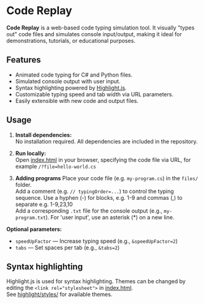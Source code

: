 # Code Replay

**Code Replay** is a web-based code typing simulation tool. It visually "types out" code files and simulates console input/output, making it ideal for demonstrations, tutorials, or educational purposes.

## Features

- Animated code typing for C# and Python files.
- Simulated console output with user input.
- Syntax highlighting powered by [Highlight.js](highlight/README.md).
- Customizable typing speed and tab width via URL parameters.
- Easily extensible with new code and output files.

## Usage

1. **Install dependencies:**  
   No installation required. All dependencies are included in the repository.

2. **Run locally:**  
   Open [index.html](index.html) in your browser, specifying the code file via URL, for example `/?file=hello-world.cs`

3. **Adding programs**
   Place your code file (e.g. `my-program.cs`) in the `files/` folder.  
   Add a comment (e.g. `// typingOrder=...`) to control the typing sequence. Use a hyphen (-) for blocks, e.g. 1-9 and commas (,) to separate e.g. 1-9,23,10  
   Add a corresponding `.txt` file for the console output (e.g., `my-program.txt`). For 'user input', use an asterisk (*) on a new line.

**Optional parameters:**
- `speedUpFactor` — Increase typing speed (e.g., `&speedUpFactor=2`)
- `tabs` — Set spaces per tab (e.g., `&tabs=2`)

## Syntax highlighting
Highlight.js is used for syntax highlighting. Themes can be changed by editing the `<link rel="stylesheet">` in [index.html](index.html).  
See [highlight/styles/](highlight/styles/) for available themes.

